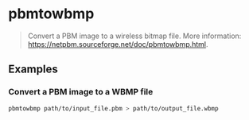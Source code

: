 # pbmtowbmp

> Convert a PBM image to a wireless bitmap file. More information: <https://netpbm.sourceforge.net/doc/pbmtowbmp.html>.

## Examples

### Convert a PBM image to a WBMP file

```bash
pbmtowbmp path/to/input_file.pbm > path/to/output_file.wbmp
```

